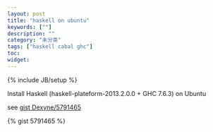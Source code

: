 ```yaml
---
layout: post
title: "haskell on ubuntu"
keywords: [""]
description: ""
category: "未分类"
tags: ["haskell cabal ghc"]
toc:
widget:
---
```

{% include JB/setup %}

Install Haskell (haskell-plateform-2013.2.0.0 + GHC 7.6.3) on Ubuntu

see [gist Dexyne/5791465](https://gist.github.com/Dexyne/5791465)

{% gist 5791465  %}

